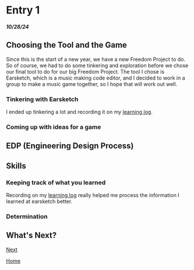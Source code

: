 # Entry 1
##### 10/28/24

## Choosing the Tool and the Game
Since this is the start of a new year, we have a new Freedom Project to do. So of course, we had to do some tinkering and exploration before we chose our final tool to do for our big Freedom Project. The tool I chose is Earsketch, which is a music making code editor, and I decided to work in a group to make a music game together, so I hope that will work out well.

### Tinkering with Earsketch


I ended up tinkering a lot and recording it on my [learning log](/tool/learning-log.md).

### Coming up with ideas for a game


## EDP (Engineering Design Process)


## Skills


### Keeping track of what you learned
Recording on my [learning log](/tool/learning-log.md) really helped me process the information I learned at earsketch better.

### Determination


## What's Next?


[Next](entry02.md)

[Home](../README.md)
